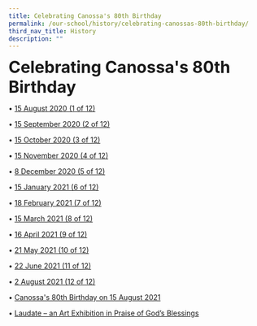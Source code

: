 ```yaml
---
title: Celebrating Canossa's 80th Birthday
permalink: /our-school/history/celebrating-canossas-80th-birthday/
third_nav_title: History
description: ""
---
```


**<font size=6>Celebrating Canossa's 80th Birthday</font>**


• [15 August 2020 (1 of 12)](https://staging.d2nutevx25vdua.amplifyapp.com/our-school/history/celebrating-canossas-80th-birthday/15-august-2020-1-of-12)  

 • [15 September 2020 (2 of 12)](https://staging.d2nutevx25vdua.amplifyapp.com/our-school/history/celebrating-canossas-80th-birthday/15-september-2020-2-of-12)  
 
• [15 October 2020 (3 of 12)](https://staging.d2nutevx25vdua.amplifyapp.com/our-school/history/celebrating-canossas-80th-birthday/15-october-2020-3-of-12)  

• [15 November 2020 (4 of 12)](https://staging.d2nutevx25vdua.amplifyapp.com/our-school/history/celebrating-canossas-80th-birthday/15-november-2020-4-of-12)  

• [8 December 2020 (5 of 12)](https://staging.d2nutevx25vdua.amplifyapp.com/our-school/history/celebrating-canossas-80th-birthday/8-december-2020-5-of-12)  

• [15 January 2021 (6 of 12)](https://staging.d2nutevx25vdua.amplifyapp.com/our-school/history/celebrating-canossas-80th-birthday/15-january-2021-6-of-12)  

• [18 February 2021 (7 of 12)](https://staging.d2nutevx25vdua.amplifyapp.com/our-school/history/celebrating-canossas-80th-birthday/18-february-2021-7-of-12)

• [15 March 2021 (8 of 12)](https://staging.d2nutevx25vdua.amplifyapp.com/our-school/history/celebrating-canossas-80th-birthday/15-march-2021-8-of-12)

• [16 April 2021 (9 of 12)](https://staging.d2nutevx25vdua.amplifyapp.com/our-school/history/celebrating-canossas-80th-birthday/16-april-2021-9-of-12)

• [21 May 2021 (10 of 12)](https://staging.d2nutevx25vdua.amplifyapp.com/our-school/history/celebrating-canossas-80th-birthday/21-may-2021-10-of-12)

• [22 June 2021 (11 of 12)](https://staging.d2nutevx25vdua.amplifyapp.com/our-school/history/celebrating-canossas-80th-birthday/22-june-2021-11-of-12)

• [2 August 2021 (12 of 12)](https://staging.d2nutevx25vdua.amplifyapp.com/our-school/history/celebrating-canossas-80th-birthday/2-august-2021-12-of-12)

• [Canossa's 80th Birthday on 15 August 2021](https://staging.d2nutevx25vdua.amplifyapp.com/our-school/history/celebrating-canossas-80th-birthday/celebration-15-august-2021)

• [Laudate – an Art Exhibition in Praise of God’s Blessings](https://staging.d2nutevx25vdua.amplifyapp.com/our-school/history/celebrating-canossas-80th-birthday/laudate-exhibition)